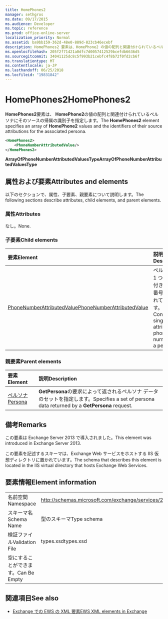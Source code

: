 ```yaml
---
title: HomePhones2
manager: sethgros
ms.date: 09/17/2015
ms.audience: Developer
ms.topic: reference
ms.prod: office-online-server
localization_priority: Normal
ms.assetid: ba9bb159-362d-48e0-889d-823cb46ecebf
description: HomePhones2 要素は、HomePhone2 の値の配列と関連付けられているペルソナにそのソースの帰属の識別子を指定します。
ms.openlocfilehash: 205f2f71421a0dfc7d0057412529bcefdb6636d5
ms.sourcegitcommit: 34041125dc8c5f993b21cebfc4f8b72f0fd2cb6f
ms.translationtype: MT
ms.contentlocale: ja-JP
ms.lasthandoff: 06/25/2018
ms.locfileid: "19831842"
---
```

# <a name="homephones2"></a><span data-ttu-id="9f28a-103">HomePhones2</span><span class="sxs-lookup"><span data-stu-id="9f28a-103">HomePhones2</span></span>

<span data-ttu-id="9f28a-104">**HomePhones2**要素は、 **HomePhone2**の値の配列と関連付けられているペルソナにそのソースの帰属の識別子を指定します。</span><span class="sxs-lookup"><span data-stu-id="9f28a-104">The **HomePhones2** element specifies an array of **HomePhone2** values and the identifiers of their source attributions for the associated persona.</span></span> 
  
```XML
<HomePhones2>
    <PhoneNumberAttributedValue/>
</HomePhones2>
```

 <span data-ttu-id="9f28a-105">**ArrayOfPhoneNumberAttributedValuesType**</span><span class="sxs-lookup"><span data-stu-id="9f28a-105">**ArrayOfPhoneNumberAttributedValuesType**</span></span>
## <a name="attributes-and-elements"></a><span data-ttu-id="9f28a-106">属性および要素</span><span class="sxs-lookup"><span data-stu-id="9f28a-106">Attributes and elements</span></span>

<span data-ttu-id="9f28a-107">以下のセクションで、属性、子要素、親要素について説明します。</span><span class="sxs-lookup"><span data-stu-id="9f28a-107">The following sections describe attributes, child elements, and parent elements.</span></span>
  
### <a name="attributes"></a><span data-ttu-id="9f28a-108">属性</span><span class="sxs-lookup"><span data-stu-id="9f28a-108">Attributes</span></span>

<span data-ttu-id="9f28a-109">なし。</span><span class="sxs-lookup"><span data-stu-id="9f28a-109">None.</span></span>
  
### <a name="child-elements"></a><span data-ttu-id="9f28a-110">子要素</span><span class="sxs-lookup"><span data-stu-id="9f28a-110">Child elements</span></span>

|<span data-ttu-id="9f28a-111">**要素**</span><span class="sxs-lookup"><span data-stu-id="9f28a-111">**Element**</span></span>|<span data-ttu-id="9f28a-112">**説明**</span><span class="sxs-lookup"><span data-stu-id="9f28a-112">**Description**</span></span>|
|:-----|:-----|
|[<span data-ttu-id="9f28a-113">PhoneNumberAttributedValue</span><span class="sxs-lookup"><span data-stu-id="9f28a-113">PhoneNumberAttributedValue</span></span>](phonenumberattributedvalue.md) <br/> |<span data-ttu-id="9f28a-114">ペルソナの 1 つの属性付きの電話番号が含まれています。</span><span class="sxs-lookup"><span data-stu-id="9f28a-114">Contains a single attributed phone number for a persona.</span></span>  <br/> |
   
### <a name="parent-elements"></a><span data-ttu-id="9f28a-115">親要素</span><span class="sxs-lookup"><span data-stu-id="9f28a-115">Parent elements</span></span>

|<span data-ttu-id="9f28a-116">**要素**</span><span class="sxs-lookup"><span data-stu-id="9f28a-116">**Element**</span></span>|<span data-ttu-id="9f28a-117">**説明**</span><span class="sxs-lookup"><span data-stu-id="9f28a-117">**Description**</span></span>|
|:-----|:-----|
|[<span data-ttu-id="9f28a-118">ペルソナ</span><span class="sxs-lookup"><span data-stu-id="9f28a-118">Persona</span></span>](persona.md) <br/> |<span data-ttu-id="9f28a-119">**GetPersona**の要求によって返されるペルソナ データのセットを指定します。</span><span class="sxs-lookup"><span data-stu-id="9f28a-119">Specifies a set of persona data returned by a **GetPersona** request.</span></span>  <br/> |
   
## <a name="remarks"></a><span data-ttu-id="9f28a-120">備考</span><span class="sxs-lookup"><span data-stu-id="9f28a-120">Remarks</span></span>

<span data-ttu-id="9f28a-121">この要素は Exchange Server 2013 で導入されました。</span><span class="sxs-lookup"><span data-stu-id="9f28a-121">This element was introduced in Exchange Server 2013.</span></span>
  
<span data-ttu-id="9f28a-122">この要素を記述するスキーマは、Exchange Web サービスをホストする IIS 仮想ディレクトリに置かれています。</span><span class="sxs-lookup"><span data-stu-id="9f28a-122">The schema that describes this element is located in the IIS virtual directory that hosts Exchange Web Services.</span></span>
  
## <a name="element-information"></a><span data-ttu-id="9f28a-123">要素情報</span><span class="sxs-lookup"><span data-stu-id="9f28a-123">Element information</span></span>

|||
|:-----|:-----|
|<span data-ttu-id="9f28a-124">名前空間</span><span class="sxs-lookup"><span data-stu-id="9f28a-124">Namespace</span></span>  <br/> |http://schemas.microsoft.com/exchange/services/2006/types  <br/> |
|<span data-ttu-id="9f28a-125">スキーマ名</span><span class="sxs-lookup"><span data-stu-id="9f28a-125">Schema Name</span></span>  <br/> |<span data-ttu-id="9f28a-126">型のスキーマ</span><span class="sxs-lookup"><span data-stu-id="9f28a-126">Type schema</span></span>  <br/> |
|<span data-ttu-id="9f28a-127">検証ファイル</span><span class="sxs-lookup"><span data-stu-id="9f28a-127">Validation File</span></span>  <br/> |<span data-ttu-id="9f28a-128">types.xsd</span><span class="sxs-lookup"><span data-stu-id="9f28a-128">types.xsd</span></span>  <br/> |
|<span data-ttu-id="9f28a-129">空にすることができます。</span><span class="sxs-lookup"><span data-stu-id="9f28a-129">Can Be Empty</span></span>  <br/> ||
   
## <a name="see-also"></a><span data-ttu-id="9f28a-130">関連項目</span><span class="sxs-lookup"><span data-stu-id="9f28a-130">See also</span></span>



- [<span data-ttu-id="9f28a-131">Exchange での EWS の XML 要素</span><span class="sxs-lookup"><span data-stu-id="9f28a-131">EWS XML elements in Exchange</span></span>](ews-xml-elements-in-exchange.md)

